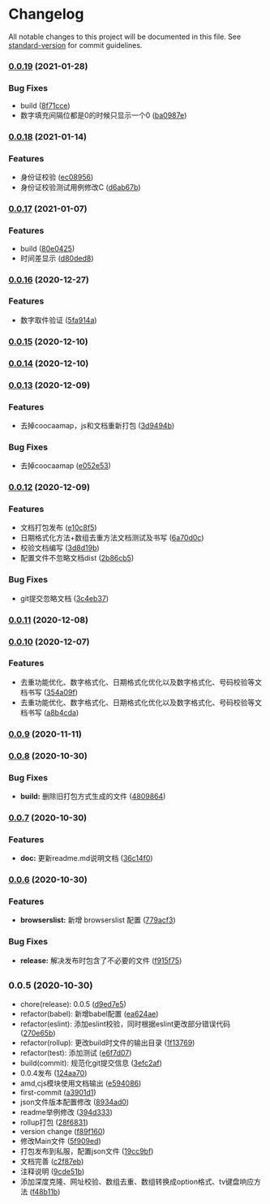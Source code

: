 # Changelog

All notable changes to this project will be documented in this file. See [standard-version](https://github.com/conventional-changelog/standard-version) for commit guidelines.

### [0.0.19](http://gitlab.skysri.com/FrontEnd/utils/compare/v0.0.18...v0.0.19) (2021-01-28)


### Bug Fixes

* build ([8f71cce](http://gitlab.skysri.com/FrontEnd/utils/commit/8f71cce3307add73d35a0ae076543aab7bcbdce5))
* 数字填充间隔位都是0的时候只显示一个0 ([ba0987e](http://gitlab.skysri.com/FrontEnd/utils/commit/ba0987e65bad61e79faee693e9f6f0441f0961b1))

### [0.0.18](http://gitlab.skysri.com/FrontEnd/utils/compare/v0.0.17...v0.0.18) (2021-01-14)


### Features

* 身份证校验 ([ec08956](http://gitlab.skysri.com/FrontEnd/utils/commit/ec08956010f44b91b50f8952137abbf77b879b94))
* 身份证校验测试用例修改C ([d6ab67b](http://gitlab.skysri.com/FrontEnd/utils/commit/d6ab67beb638f513f5e7287c530eada8ff871984))

### [0.0.17](http://gitlab.skysri.com/FrontEnd/utils/compare/v0.0.16...v0.0.17) (2021-01-07)


### Features

* build ([80e0425](http://gitlab.skysri.com/FrontEnd/utils/commit/80e04253336b51f4be7ec265e187cc9a8d996a04))
* 时间差显示 ([d80ded8](http://gitlab.skysri.com/FrontEnd/utils/commit/d80ded874060f3da94e20902f0168027fa6bb651))

### [0.0.16](http://gitlab.skysri.com/FrontEnd/utils/compare/v0.0.15...v0.0.16) (2020-12-27)


### Features

* 数字取件验证 ([5fa914a](http://gitlab.skysri.com/FrontEnd/utils/commit/5fa914a3fb1668e9cc17286f29565f7ccfd764a8))

### [0.0.15](http://gitlab.skysri.com/FrontEnd/utils/compare/v0.0.14...v0.0.15) (2020-12-10)

### [0.0.14](http://gitlab.skysri.com/FrontEnd/utils/compare/v0.0.13...v0.0.14) (2020-12-10)

### [0.0.13](http://gitlab.skysri.com/FrontEnd/utils/compare/v0.0.12...v0.0.13) (2020-12-09)


### Features

* 去掉coocaamap，js和文档重新打包 ([3d9494b](http://gitlab.skysri.com/FrontEnd/utils/commit/3d9494bd803d4da306d9135cf145682e2556dc96))


### Bug Fixes

* 去掉coocaamap ([e052e53](http://gitlab.skysri.com/FrontEnd/utils/commit/e052e53025ee13d65514d4b85ada60c609ec7a1f))

### [0.0.12](http://gitlab.skysri.com/FrontEnd/utils/compare/v0.0.11...v0.0.12) (2020-12-09)


### Features

* 文档打包发布 ([e10c8f5](http://gitlab.skysri.com/FrontEnd/utils/commit/e10c8f59e68e6f5714ea1e8e2d7f83e330ba059b))
* 日期格式化方法+数组去重方法文档测试及书写 ([6a70d0c](http://gitlab.skysri.com/FrontEnd/utils/commit/6a70d0c51840b852ef93ef12f6b5a7db1f5dbc40))
* 校验文档编写 ([3d8d19b](http://gitlab.skysri.com/FrontEnd/utils/commit/3d8d19bb3c06e932fe7ee3ce4dc2bc8cb407ebb5))
* 配置文件不忽略文档dist ([2b86cb5](http://gitlab.skysri.com/FrontEnd/utils/commit/2b86cb59139120d99354bdd2cf4bbf4e1b91662e))


### Bug Fixes

* git提交忽略文档 ([3c4eb37](http://gitlab.skysri.com/FrontEnd/utils/commit/3c4eb37a00f55cf1eec3948c63ec1b3fedb07a81))

### [0.0.11](http://gitlab.skysri.com/FrontEnd/utils/compare/v0.0.10...v0.0.11) (2020-12-08)

### [0.0.10](http://gitlab.skysri.com/FrontEnd/utils/compare/v0.0.9...v0.0.10) (2020-12-07)


### Features

* 去重功能优化、数字格式化、日期格式化优化以及数字格式化、号码校验等文档书写 ([354a09f](http://gitlab.skysri.com/FrontEnd/utils/commit/354a09f3a09506b56c7cac6b4a39dde7f9a57e32))
* 去重功能优化、数字格式化、日期格式化优化以及数字格式化、号码校验等文档书写 ([a8b4cda](http://gitlab.skysri.com/FrontEnd/utils/commit/a8b4cda2c68ffdec29961eb3657246d3dd08ae69))

### [0.0.9](http://gitlab.skysri.com/FrontEnd/utils/compare/v0.0.8...v0.0.9) (2020-11-11)

### [0.0.8](http://gitlab.skysri.com/FrontEnd/utils/compare/v0.0.7...v0.0.8) (2020-10-30)


### Bug Fixes

* **build:** 删除旧打包方式生成的文件 ([4809864](http://gitlab.skysri.com/FrontEnd/utils/commit/48098648203c9d5a2f9687bebf8de8951553c665))

### [0.0.7](http://gitlab.skysri.com/FrontEnd/utils/compare/v0.0.6...v0.0.7) (2020-10-30)


### Features

* **doc:** 更新readme.md说明文档 ([36c14f0](http://gitlab.skysri.com/FrontEnd/utils/commit/36c14f0d0e346e2aaafb4efc433c6898bb35b5f4))

### [0.0.6](http://gitlab.skysri.com/FrontEnd/utils/compare/v0.0.5...v0.0.6) (2020-10-30)


### Features

* **browserslist:** 新增 browserslist 配置 ([779acf3](http://gitlab.skysri.com/FrontEnd/utils/commit/779acf32256e48533f1e50903563c4a6ce248e5a))


### Bug Fixes

* **release:** 解决发布时包含了不必要的文件 ([f915f75](http://gitlab.skysri.com/FrontEnd/utils/commit/f915f75c421970f088e51bab1a8e1caa2e35fbcd))

## <small>0.0.5 (2020-10-30)</small>

* chore(release): 0.0.5 ([d9ed7e5](http://gitlab.skysri.com/FrontEnd/utils/commit/d9ed7e5))
* refactor(babel): 新增babel配置 ([ea624ae](http://gitlab.skysri.com/FrontEnd/utils/commit/ea624ae))
* refactor(eslint): 添加eslint校验，同时根据eslint更改部分错误代码 ([270e65b](http://gitlab.skysri.com/FrontEnd/utils/commit/270e65b))
* refactor(rollup): 更改build时文件的输出目录 ([1f13769](http://gitlab.skysri.com/FrontEnd/utils/commit/1f13769))
* refactor(test): 添加测试 ([e6f7d07](http://gitlab.skysri.com/FrontEnd/utils/commit/e6f7d07))
* build(commit): 规范化git提交信息 ([3efc2af](http://gitlab.skysri.com/FrontEnd/utils/commit/3efc2af))
* 0.0.4发布 ([124aa70](http://gitlab.skysri.com/FrontEnd/utils/commit/124aa70))
* amd,cjs模块使用文档输出 ([e594086](http://gitlab.skysri.com/FrontEnd/utils/commit/e594086))
* first-commit ([a3901d1](http://gitlab.skysri.com/FrontEnd/utils/commit/a3901d1))
* json文件版本配置修改 ([8934ad0](http://gitlab.skysri.com/FrontEnd/utils/commit/8934ad0))
* readme举例修改 ([394d333](http://gitlab.skysri.com/FrontEnd/utils/commit/394d333))
* rollup打包 ([28f6831](http://gitlab.skysri.com/FrontEnd/utils/commit/28f6831))
* version change ([f89f160](http://gitlab.skysri.com/FrontEnd/utils/commit/f89f160))
* 修改Main文件 ([5f909ed](http://gitlab.skysri.com/FrontEnd/utils/commit/5f909ed))
* 打包发布到私服，配置json文件 ([19cc9bf](http://gitlab.skysri.com/FrontEnd/utils/commit/19cc9bf))
* 文档完善 ([c2f87eb](http://gitlab.skysri.com/FrontEnd/utils/commit/c2f87eb))
* 注释说明 ([9cde51b](http://gitlab.skysri.com/FrontEnd/utils/commit/9cde51b))
* 添加深度克隆、网址校验、数组去重、数组转换成option格式、tv键盘响应方法 ([f48b11b](http://gitlab.skysri.com/FrontEnd/utils/commit/f48b11b))
